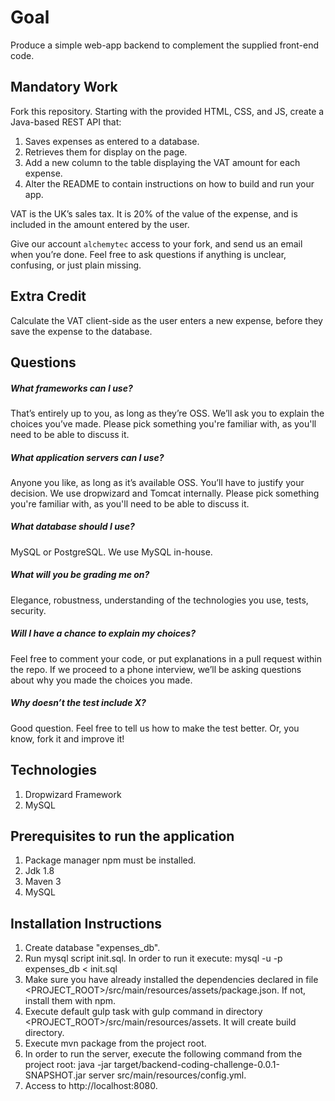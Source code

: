 Goal
====
Produce a simple web-app backend to complement the supplied front-end code.

Mandatory Work
--------------
Fork this repository. Starting with the provided HTML, CSS, and JS, create a Java-based REST API that:

1. Saves expenses as entered to a database.
2. Retrieves them for display on the page. 
3. Add a new column to the table displaying the VAT amount for each expense.
4. Alter the README to contain instructions on how to build and run your app.

VAT is the UK’s sales tax. It is 20% of the value of the expense, and is included in the amount entered by the user.

Give our account `alchemytec` access to your fork, and send us an email when you’re done. Feel free to ask questions if anything is unclear, confusing, or just plain missing.

Extra Credit
------------
Calculate the VAT client-side as the user enters a new expense, before they save the expense to the database.

Questions
---------
##### What frameworks can I use?
That’s entirely up to you, as long as they’re OSS. We’ll ask you to explain the choices you’ve made. Please pick something you're familiar with, as you'll need to be able to discuss it.

##### What application servers can I use?
Anyone you like, as long as it’s available OSS. You’ll have to justify your decision. We use dropwizard and Tomcat internally. Please pick something you're familiar with, as you'll need to be able to discuss it.

##### What database should I use?
MySQL or PostgreSQL. We use MySQL in-house.

##### What will you be grading me on?
Elegance, robustness, understanding of the technologies you use, tests, security. 

##### Will I have a chance to explain my choices?
Feel free to comment your code, or put explanations in a pull request within the repo. If we proceed to a phone interview, we’ll be asking questions about why you made the choices you made. 

##### Why doesn’t the test include X?
Good question. Feel free to tell us how to make the test better. Or, you know, fork it and improve it!

Technologies
------------
1. Dropwizard Framework
2. MySQL

Prerequisites to run the application
------------------------------------
1. Package manager npm must be installed.
2. Jdk 1.8
3. Maven 3
4. MySQL

Installation Instructions
-------------------------
1. Create database "expenses_db".
2. Run mysql script init.sql. In order to run it execute: mysql -u <user> -p expenses_db < init.sql
2. Make sure you have already installed the dependencies declared in file <PROJECT_ROOT>/src/main/resources/assets/package.json. If not, install them with npm.
3. Execute default gulp task with gulp command in directory <PROJECT_ROOT>/src/main/resources/assets. It will create build directory.
4. Execute mvn package from the project root.
5. In order to run the server, execute the following command from the project root: java -jar target/backend-coding-challenge-0.0.1-SNAPSHOT.jar server src/main/resources/config.yml.
6. Access to http://localhost:8080.
